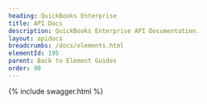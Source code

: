 ```yaml
---
heading: QuickBooks Enterprise
title: API Docs
description: QuickBooks Enterprise API Documentation.
layout: apidocs
breadcrumbs: /docs/elements.html
elementId: 195
parent: Back to Element Guides
order: 90
---
```


{% include swagger.html %}
